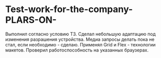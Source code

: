 # Test-work-for-the-company-PLARS-ON-

Выполнил согласно условию ТЗ.
Сделал небольшую адаптацию под изменения разрашения устройства.
Медиа запросы делать пока не стал, если необходимо - сделаю.
Применял Grid и Flex - технологии макетов.
Проверил работоспособность на указанных браузерах.
